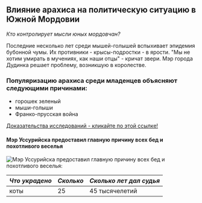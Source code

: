 ## Влияние арахиса на политическую ситуацию в Южной Мордовии
*Кто контролирует мысли юных мордовчан?*

Последние несколько лет среди мышей-голышей вспыхивает эпидемия бубонной чумы. Их противники - крысы-подростки - в ярости. "Мы не хотим умирать в мучениях, как наши отцы" - кричат звери. Мэр города Дудинка решает проблему, возникшую в королестве.

### Популяризацию арахиса среди младенцев объясняют следующими причинами:

* горошек зеленый
* мыши-голыши
* Франко-прусская война


[Доказательства исследований - кликайте по этой ссылке!](https://www.google.ru/intl/ru_ru/about/?utm_source=google-RU&utm_medium=referral&utm_campaign=hp-footer&fg=1)


#### Мэр Уссурийска предоставил главную причину всех бед и похотливого веселья
![Мэр Уссурийска предоставил главную причину всех бед и похотливого веселья:](https://akket.com/wp-content/uploads/2018/08/Sberbank-Rossiya-Banki-Dengi-342.jpg)


|*Что украдено* | *Сколько* | *Сколько лет дал судья* |
|---------------|-----------|-------------------------|
| коты          | 25        | 45    тысячелетий       |

